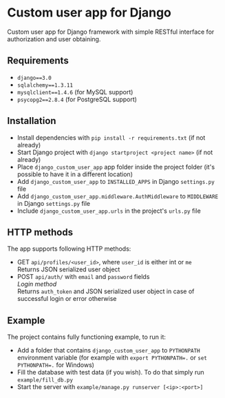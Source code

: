 # Custom user app for Django

Custom user app for Django framework with simple RESTful interface for authorization and user obtaining.

## Requirements

* `django==3.0`
* `sqlalchemy==1.3.11`
* `mysqlclient==1.4.6` (for MySQL support)
* `psycopg2==2.8.4` (for PostgreSQL support)

## Installation

* Install dependencies with `pip install -r requirements.txt` (if not already)
* Start Django project with `django startproject <project name>` (if not already)
* Place `django_custom_user_app` app folder inside the project folder (it's possible to have it in a different location)
* Add `django_custom_user_app` to `INSTALLED_APPS` in Django `settings.py` file
* Add `django_custom_user_app.middleware.AuthMiddleware` to `MIDDLEWARE` in Django `settings.py` file
* Include `django_custom_user_app.urls` in the project's `urls.py` file

## HTTP methods

The app supports following HTTP methods:

* GET `api/profiles/<user_id>`, where `user_id` is either int or `me`  
Returns JSON serialized user object
* POST `api/auth/` with `email` and `password` fields  
*Login method*  
Returns `auth_token` and JSON serialized user object in case of successful login or error otherwise

## Example

The project contains fully functioning example, to run it:

* Add a folder that contains `django_custom_user_app` to `PYTHONPATH` environment variable (for example with `export PYTHONPATH=.` or `set PYTHONPATH=.` for Windows)
* Fill the database with test data (if you wish). To do that simply run `example/fill_db.py`
* Start the server with `example/manage.py runserver [<ip>:<port>]`